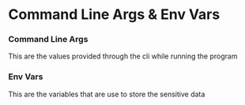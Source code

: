 # Command Line Args & Env Vars

### Command Line Args
This are the values provided through the cli while running the program

### Env Vars
This are the variables that are use to store the sensitive data

